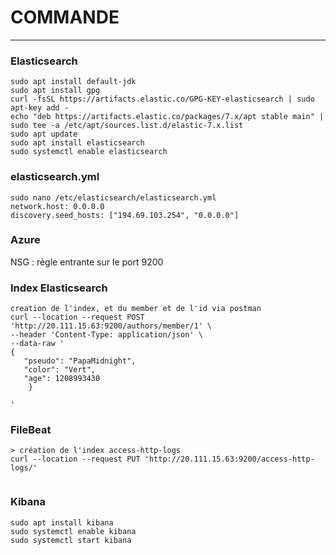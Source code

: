 # COMMANDE
---
### Elasticsearch 
```
sudo apt install default-jdk 
sudo apt install gpg
curl -fsSL https://artifacts.elastic.co/GPG-KEY-elasticsearch | sudo apt-key add -
echo "deb https://artifacts.elastic.co/packages/7.x/apt stable main" | sudo tee -a /etc/apt/sources.list.d/elastic-7.x.list
sudo apt update
sudo apt install elasticsearch
sudo systemctl enable elasticsearch
```
### elasticsearch.yml
```
sudo nano /etc/elasticsearch/elasticsearch.yml
network.host: 0.0.0.0
discovery.seed_hosts: ["194.69.103.254", "0.0.0.0"]
```
### Azure
NSG : règle entrante sur le port 9200
### Index Elasticsearch
```
creation de l'index, et du member et de l'id via postman 
curl --location --request POST 'http://20.111.15.63:9200/authors/member/1' \
--header 'Content-Type: application/json' \
--data-raw '
{
   "pseudo": "PapaMidnight",
   "color": "Vert", 
   "age": 1208993430
    }

'
```
### FileBeat
```
> création de l'index access-http-logs
curl --location --request PUT 'http://20.111.15.63:9200/access-http-logs/' 


```
### Kibana 
```
sudo apt install kibana
sudo systemctl enable kibana
sudo systemctl start kibana
```
